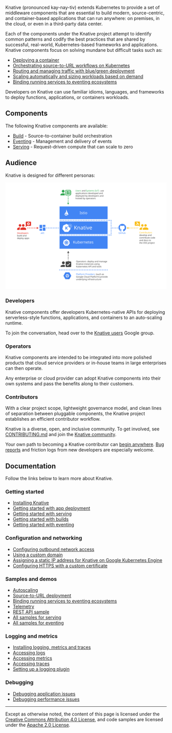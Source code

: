 
Knative (pronounced kay-nay-tiv) extends Kubernetes to provide a set of
middleware components that are essential to build modern, source-centric, and
container-based applications that can run anywhere: on premises, in the cloud,
or even in a third-party data center.

Each of the components under the Knative project attempt to identify common
patterns and codify the best practices that are shared by successful,
real-world, Kubernetes-based frameworks and applications. Knative components
focus on solving mundane but difficult tasks such as:

- [Deploying a container](./install/getting-started-knative-app)
- [Orchestrating source-to-URL workflows on Kubernetes](./serving/samples/source-to-url-go/)
- [Routing and managing traffic with blue/green deployment](./serving/samples/blue-green-deployment)
- [Scaling automatically and sizing workloads based on demand](./serving/samples/autoscale-go)
- [Binding running services to eventing ecosystems](./eventing/samples/kubernetes-event-source)

Developers on Knative can use familiar idioms, languages, and frameworks to
deploy functions, applications, or containers workloads.

## Components

The following Knative components are available:

- [Build](https://github.com/knative/build) - Source-to-container build
  orchestration
- [Eventing](https://github.com/knative/eventing) - Management and delivery of
  events
- [Serving](https://github.com/knative/serving) - Request-driven compute that
  can scale to zero

## Audience

Knative is designed for different personas:

![Diagram that displays different Audiences for Knative](./images/knative-audience.svg)

### Developers

Knative components offer developers Kubernetes-native APIs for deploying
serverless-style functions, applications, and containers to an auto-scaling
runtime.

To join the conversation, head over to the
[Knative users](https://groups.google.com/d/forum/knative-users) Google group.

### Operators

Knative components are intended to be integrated into more polished products
that cloud service providers or in-house teams in large enterprises can then
operate.

Any enterprise or cloud provider can adopt Knative components into their own
systems and pass the benefits along to their customers.

### Contributors

With a clear project scope, lightweight governance model, and clean lines of
separation between pluggable components, the Knative project establishes an
efficient contributor workflow.

Knative is a diverse, open, and inclusive community. To get involved, see
[CONTRIBUTING.md](./contributing/CONTRIBUTING.md) and join the
[Knative community](./community/README.md).

Your own path to becoming a Knative contributor can
[begin anywhere](https://github.com/knative/serving/issues?q=is%3Aissue+is%3Aopen+sort%3Aupdated-desc+label%3Akind%2Fgood-first-issue).
[Bug reports](https://github.com/knative/serving/issues/new) and friction logs
from new developers are especially welcome.

## Documentation

Follow the links below to learn more about Knative.

### Getting started

- [Installing Knative](./install/README.md)
- [Getting started with app deployment](./install/getting-started-knative-app.md)
- [Getting started with serving](./serving)
- [Getting started with builds](./build)
- [Getting started with eventing](./eventing)

### Configuration and networking

- [Configuring outbound network access](./serving/outbound-network-access.md)
- [Using a custom domain](./serving/using-a-custom-domain.md)
- [Assigning a static IP address for Knative on Google Kubernetes Engine](./serving/gke-assigning-static-ip-address.md)
- [Configuring HTTPS with a custom certificate](./serving/using-an-ssl-cert.md)

### Samples and demos

- [Autoscaling](./serving/samples/autoscale-go/README.md)
- [Source-to-URL deployment](./serving/samples/source-to-url-go/README.md)
- [Binding running services to eventing ecosystems](./eventing/samples/kubernetes-event-source)
- [Telemetry](./serving/samples/telemetry-go/README.md)
- [REST API sample](./serving/samples/rest-api-go/README.md)
- [All samples for serving](./serving/samples/)
- [All samples for eventing](./eventing/samples/)

### Logging and metrics

- [Installing logging, metrics and traces](./serving/installing-logging-metrics-traces)
- [Accessing logs](./serving/accessing-logs)
- [Accessing metrics](./serving/accessing-metrics)
- [Accessing traces](./serving/accessing-traces)
- [Setting up a logging plugin](./serving/setting-up-a-logging-plugin)

### Debugging

- [Debugging application issues](./serving/debugging-application-issues)
- [Debugging performance issues](./serving/debugging-performance-issues)

---

Except as otherwise noted, the content of this page is licensed under the
[Creative Commons Attribution 4.0 License](https://creativecommons.org/licenses/by/4.0/),
and code samples are licensed under the
[Apache 2.0 License](https://www.apache.org/licenses/LICENSE-2.0).
